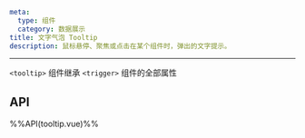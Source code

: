 ```yaml
meta:
  type: 组件
  category: 数据展示
title: 文字气泡 Tooltip
description: 鼠标悬停、聚焦或点击在某个组件时，弹出的文字提示。
```
---

<!--@include: ./__demo__/basic.md-->

<!--@include: ./__demo__/mini.md-->

<!--@include: ./__demo__/position.md-->

<!--@include: ./__demo__/color.md-->

`<tooltip>` 组件继承 `<trigger>` 组件的全部属性

## API

%%API(tooltip.vue)%%
